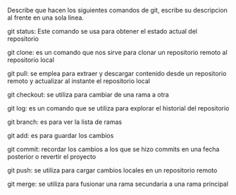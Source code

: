 Describe que hacen los siguientes comandos de git, escribe su descripcion al frente en una sola linea.

git status: Este comando se usa para obtener el estado actual del repositorio

git clone: es un comando que nos sirve para clonar un repositorio remoto al repositorio local

git pull: se emplea para extraer y descargar contenido desde un repositorio remoto y actualizar al instante el repositorio local

git checkout: se utiliza para cambiar de una rama  a otra

git log: es un comando que se utiliza para explorar el historial del repositorio

git branch: es para ver la lista de ramas

git add: es para guardar los cambios

git commit: recordar los cambios a los que se hizo commits en una fecha posterior o revertir el proyecto 

git push: se utiliza para cargar cambios locales en un repositorio remoto 

git merge: se utiliza para fusionar una rama secundaria a una rama principal
